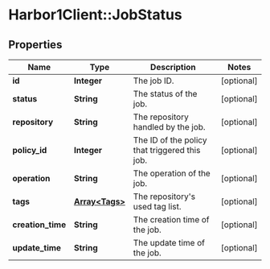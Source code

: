 # Harbor1Client::JobStatus

## Properties
Name | Type | Description | Notes
------------ | ------------- | ------------- | -------------
**id** | **Integer** | The job ID. | [optional] 
**status** | **String** | The status of the job. | [optional] 
**repository** | **String** | The repository handled by the job. | [optional] 
**policy_id** | **Integer** | The ID of the policy that triggered this job. | [optional] 
**operation** | **String** | The operation of the job. | [optional] 
**tags** | [**Array&lt;Tags&gt;**](Tags.md) | The repository&#39;s used tag list. | [optional] 
**creation_time** | **String** | The creation time of the job. | [optional] 
**update_time** | **String** | The update time of the job. | [optional] 



